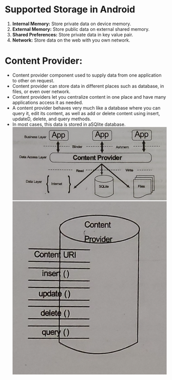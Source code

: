 # Supported Storage in Android
1. **Internal Memory:** Store private data on device memory.
2. **External Memory:** Store public data on external shared memory.
3. **Shared Preferences:** Store private data in key value pair.
4. **Network:** Store data on the web with you own network.

# Content Provider:
- Content provider component used to supply data from one application to other on request.
- Content provider can store data in different places such as database, in files, or even  over network.
- Content providers let you centralize content in one place and have many applications access it as needed. 
- A content provider behaves very much like a database where you can query it, edit its content, as well as add or delete content using insert, updateD, delete, and query methods.
- In most cases, this data is stored in aSQlite database.
![](images/ContentProvider.png)
![](images/ContentProvider2.png)